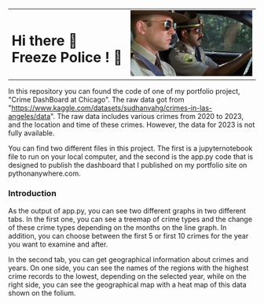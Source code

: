 <table>
  <tr>
    <td><h1>Hi there 👋  Freeze Police ! 👮</h1></td>
    <td><img src="police.gif" alt="Police GIF" width="500" /></td>
  </tr>
</table>


In this repository you can found the code of one of my portfolio project, "Crime DashBoard at Chicago". The raw data got from "https://www.kaggle.com/datasets/sudhanvahg/crimes-in-las-angeles/data". The raw data includes various crimes from 2020 to 2023, and the location and time of these crimes. However, the data for 2023 is not fully available.

You can find two different files in this project. The first is a jupyternotebook file to run on your local computer, and the second is the app.py code that is designed to publish the dashboard that I published on my portfolio site on pythonanywhere.com.



### Introduction

As the output of app.py, you can see two different graphs in two different tabs. In the first one, you can see a treemap of crime types and the change of these crime types depending on the months on the line graph. In addition, you can choose between the first 5 or first 10 crimes for the year you want to examine and after.

In the second tab, you can get geographical information about crimes and years. On one side, you can see the names of the regions with the highest crime records to the lowest, depending on the selected year, while on the right side, you can see the geographical map with a heat map of this data shown on the folium.




